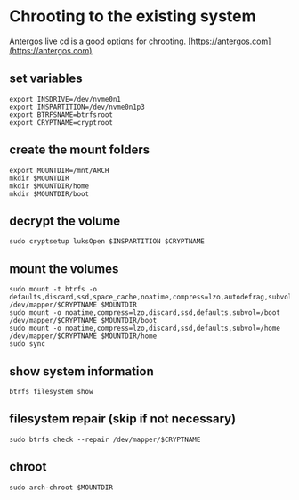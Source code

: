 # Chrooting to the existing system

Antergos live cd is a good options for chrooting.
[https://antergos.com](https://antergos.com)


## set variables
```{r, engine='bash', count_lines}
export INSDRIVE=/dev/nvme0n1
export INSPARTITION=/dev/nvme0n1p3
export BTRFSNAME=btrfsroot
export CRYPTNAME=cryptroot
```


## create the mount folders
```{r, engine='bash', count_lines}
export MOUNTDIR=/mnt/ARCH
mkdir $MOUNTDIR
mkdir $MOUNTDIR/home
mkdir $MOUNTDIR/boot
```


## decrypt the volume
```{r, engine='bash', count_lines}
sudo cryptsetup luksOpen $INSPARTITION $CRYPTNAME
```


## mount the volumes
```{r, engine='bash', count_lines}
sudo mount -t btrfs -o defaults,discard,ssd,space_cache,noatime,compress=lzo,autodefrag,subvol=/ /dev/mapper/$CRYPTNAME $MOUNTDIR
sudo mount -o noatime,compress=lzo,discard,ssd,defaults,subvol=/boot /dev/mapper/$CRYPTNAME $MOUNTDIR/boot
sudo mount -o noatime,compress=lzo,discard,ssd,defaults,subvol=/home /dev/mapper/$CRYPTNAME $MOUNTDIR/home
sudo sync
```


## show system information
```{r, engine='bash', count_lines}
btrfs filesystem show
```


## filesystem repair (skip if not necessary)
```{r, engine='bash', count_lines}
sudo btrfs check --repair /dev/mapper/$CRYPTNAME
```


## chroot
```{r, engine='bash', count_lines}
sudo arch-chroot $MOUNTDIR
```

